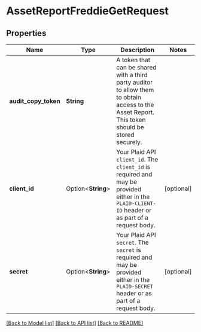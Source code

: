 # AssetReportFreddieGetRequest

## Properties

Name | Type | Description | Notes
------------ | ------------- | ------------- | -------------
**audit_copy_token** | **String** | A token that can be shared with a third party auditor to allow them to obtain access to the Asset Report. This token should be stored securely. | 
**client_id** | Option<**String**> | Your Plaid API `client_id`. The `client_id` is required and may be provided either in the `PLAID-CLIENT-ID` header or as part of a request body. | [optional]
**secret** | Option<**String**> | Your Plaid API `secret`. The `secret` is required and may be provided either in the `PLAID-SECRET` header or as part of a request body. | [optional]

[[Back to Model list]](../README.md#documentation-for-models) [[Back to API list]](../README.md#documentation-for-api-endpoints) [[Back to README]](../README.md)


